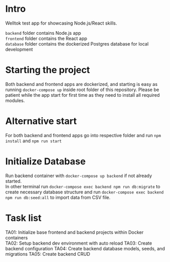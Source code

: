 # Intro
Welltok test app for showcasing Node.js/React skills.

`backend` folder contains Node.js app  
`frontend` folder contains the React app  
`database` folder contains the dockerized Postgres database for local development

# Starting the project
Both backend and frontend apps are dockerized, and starting is easy as running `docker-compose up` inside
root folder of this repository. Please be patient while the app start for first time as they need to install all
required modules.

# Alternative start
For both backend and frontend apps go into respective folder and run `npm install` and `npm run start`

# Initialize Database
Run backend container with `docker-compose up backend` if not already started.  
In other terminal run `docker-compose exec backend npm run db:migrate` to create necessary database structure and
run `docker-compose exec backend npm run db:seed:all` to import data from CSV file.

# Task list 
TA01: Initialize base frontend and backend projects within Docker containers  
TA02: Setup backend dev environment with auto reload
TA03: Create backend configuration
TA04: Create backend database models, seeds, and migrations
TA05: Create backend CRUD

